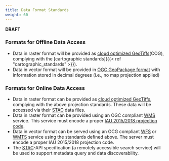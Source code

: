 ```yaml
---
title: Data Format Standards
weight: 60
---
```

**DRAFT**

### Formats for Offline Data Access
- Data in raster format will be provided as [cloud optimized GeoTiffs](https://www.cogeo.org)(COG), complying with the [cartographic standards]({{< ref "cartographic_standards" >}}). 
- Data in vector format will be provided in [OGC GeoPackage format](https://www.geopackage.org) with information stored in decimal degrees (i.e., no map projection applied)


### Formats for Online Data Access
- Data in raster format can be provided as [cloud optimized GeoTiffs](https://www.cogeo.org), complying with the above projection standards. These data will be accessed via their [STAC](https://www.google.com/search?client=safari&rls=en&q=spatio-temporal+asset+catalog&ie=UTF-8&oe=UTF-8) data files.
- Data in raster format can be provided using an OGC compliant [WMS](https://www.ogc.org/standards/wms) service. This service must encode a proper [IAU 2015/2018 projection code](https://ui.adsabs.harvard.edu/abs/2021LPICo2549.7012H).
- Data in vector format can be served using an OCG compliant [WFS](https://www.ogc.org/standards/wfs) or [WMTS](https://www.ogc.org/standards/wmts) service using the standards defined above. The server must encode a proper IAU 2015/2018 projection code.
- The [STAC](https://stacspec.org)-API specification (a remotely accessible search service) will be used to support metadata query and data discoverability. 
